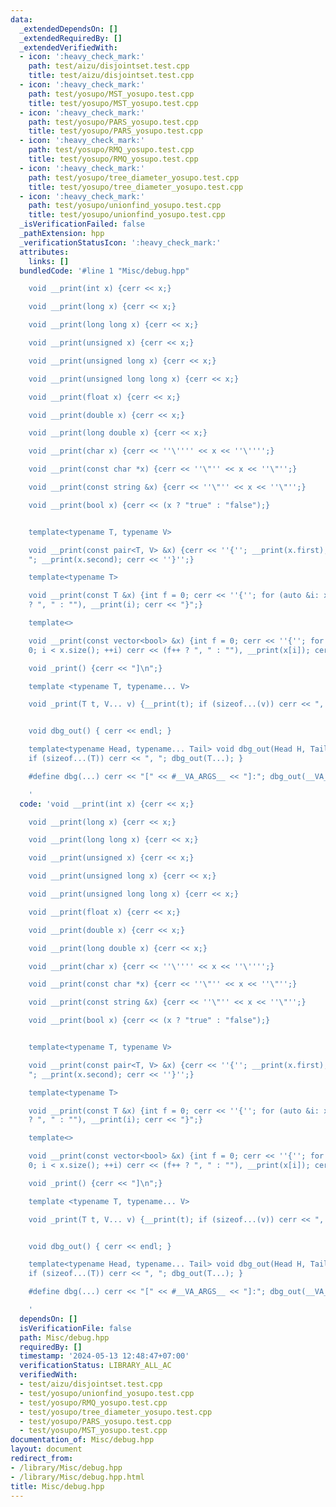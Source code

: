 ```yaml
---
data:
  _extendedDependsOn: []
  _extendedRequiredBy: []
  _extendedVerifiedWith:
  - icon: ':heavy_check_mark:'
    path: test/aizu/disjointset.test.cpp
    title: test/aizu/disjointset.test.cpp
  - icon: ':heavy_check_mark:'
    path: test/yosupo/MST_yosupo.test.cpp
    title: test/yosupo/MST_yosupo.test.cpp
  - icon: ':heavy_check_mark:'
    path: test/yosupo/PARS_yosupo.test.cpp
    title: test/yosupo/PARS_yosupo.test.cpp
  - icon: ':heavy_check_mark:'
    path: test/yosupo/RMQ_yosupo.test.cpp
    title: test/yosupo/RMQ_yosupo.test.cpp
  - icon: ':heavy_check_mark:'
    path: test/yosupo/tree_diameter_yosupo.test.cpp
    title: test/yosupo/tree_diameter_yosupo.test.cpp
  - icon: ':heavy_check_mark:'
    path: test/yosupo/unionfind_yosupo.test.cpp
    title: test/yosupo/unionfind_yosupo.test.cpp
  _isVerificationFailed: false
  _pathExtension: hpp
  _verificationStatusIcon: ':heavy_check_mark:'
  attributes:
    links: []
  bundledCode: '#line 1 "Misc/debug.hpp"

    void __print(int x) {cerr << x;}

    void __print(long x) {cerr << x;}

    void __print(long long x) {cerr << x;}

    void __print(unsigned x) {cerr << x;}

    void __print(unsigned long x) {cerr << x;}

    void __print(unsigned long long x) {cerr << x;}

    void __print(float x) {cerr << x;}

    void __print(double x) {cerr << x;}

    void __print(long double x) {cerr << x;}

    void __print(char x) {cerr << ''\'''' << x << ''\'''';}

    void __print(const char *x) {cerr << ''\"'' << x << ''\"'';}

    void __print(const string &x) {cerr << ''\"'' << x << ''\"'';}

    void __print(bool x) {cerr << (x ? "true" : "false");}


    template<typename T, typename V>

    void __print(const pair<T, V> &x) {cerr << ''{''; __print(x.first); cerr << ",
    "; __print(x.second); cerr << ''}'';}

    template<typename T>

    void __print(const T &x) {int f = 0; cerr << ''{''; for (auto &i: x) cerr << (f++
    ? ", " : ""), __print(i); cerr << "}";}

    template<>

    void __print(const vector<bool> &x) {int f = 0; cerr << ''{''; for (size_t i =
    0; i < x.size(); ++i) cerr << (f++ ? ", " : ""), __print(x[i]); cerr << "}";}

    void _print() {cerr << "]\n";}

    template <typename T, typename... V>

    void _print(T t, V... v) {__print(t); if (sizeof...(v)) cerr << ", "; _print(v...);}


    void dbg_out() { cerr << endl; }

    template<typename Head, typename... Tail> void dbg_out(Head H, Tail... T) { __print(H);
    if (sizeof...(T)) cerr << ", "; dbg_out(T...); }

    #define dbg(...) cerr << "[" << #__VA_ARGS__ << "]:"; dbg_out(__VA_ARGS__);

    '
  code: 'void __print(int x) {cerr << x;}

    void __print(long x) {cerr << x;}

    void __print(long long x) {cerr << x;}

    void __print(unsigned x) {cerr << x;}

    void __print(unsigned long x) {cerr << x;}

    void __print(unsigned long long x) {cerr << x;}

    void __print(float x) {cerr << x;}

    void __print(double x) {cerr << x;}

    void __print(long double x) {cerr << x;}

    void __print(char x) {cerr << ''\'''' << x << ''\'''';}

    void __print(const char *x) {cerr << ''\"'' << x << ''\"'';}

    void __print(const string &x) {cerr << ''\"'' << x << ''\"'';}

    void __print(bool x) {cerr << (x ? "true" : "false");}


    template<typename T, typename V>

    void __print(const pair<T, V> &x) {cerr << ''{''; __print(x.first); cerr << ",
    "; __print(x.second); cerr << ''}'';}

    template<typename T>

    void __print(const T &x) {int f = 0; cerr << ''{''; for (auto &i: x) cerr << (f++
    ? ", " : ""), __print(i); cerr << "}";}

    template<>

    void __print(const vector<bool> &x) {int f = 0; cerr << ''{''; for (size_t i =
    0; i < x.size(); ++i) cerr << (f++ ? ", " : ""), __print(x[i]); cerr << "}";}

    void _print() {cerr << "]\n";}

    template <typename T, typename... V>

    void _print(T t, V... v) {__print(t); if (sizeof...(v)) cerr << ", "; _print(v...);}


    void dbg_out() { cerr << endl; }

    template<typename Head, typename... Tail> void dbg_out(Head H, Tail... T) { __print(H);
    if (sizeof...(T)) cerr << ", "; dbg_out(T...); }

    #define dbg(...) cerr << "[" << #__VA_ARGS__ << "]:"; dbg_out(__VA_ARGS__);

    '
  dependsOn: []
  isVerificationFile: false
  path: Misc/debug.hpp
  requiredBy: []
  timestamp: '2024-05-13 12:48:47+07:00'
  verificationStatus: LIBRARY_ALL_AC
  verifiedWith:
  - test/aizu/disjointset.test.cpp
  - test/yosupo/unionfind_yosupo.test.cpp
  - test/yosupo/RMQ_yosupo.test.cpp
  - test/yosupo/tree_diameter_yosupo.test.cpp
  - test/yosupo/PARS_yosupo.test.cpp
  - test/yosupo/MST_yosupo.test.cpp
documentation_of: Misc/debug.hpp
layout: document
redirect_from:
- /library/Misc/debug.hpp
- /library/Misc/debug.hpp.html
title: Misc/debug.hpp
---
```

